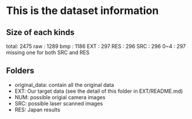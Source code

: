 # This is the dataset information

## Size of each kinds
total: 2475
raw  : 1289
bmp  : 1186
EXT  : 297
RES  : 296
SRC  : 296
0~4  : 297
missing one for both SRC and RES

## Folders
* original_data: contain all the original data
* EXT: Our target data (see the detail of this folder in EXT/README.md)
* NUM: possible origial camera images
* SRC: possible laser scanned images
* RES: Japan results